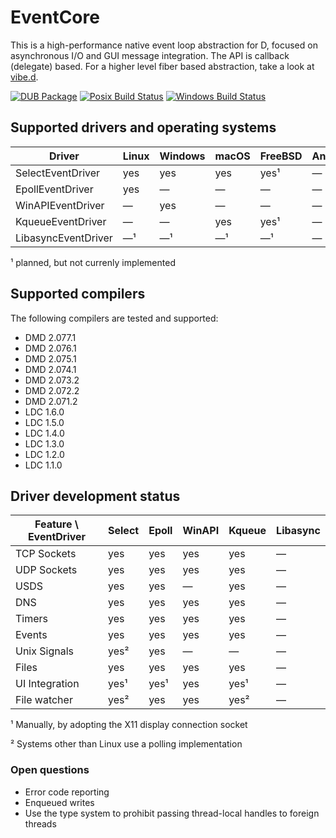 EventCore
=========

This is a high-performance native event loop abstraction for D, focused on asynchronous I/O and GUI message integration. The API is callback (delegate) based. For a higher level fiber based abstraction, take a look at [vibe.d](https://vibed.org/).

[![DUB Package](https://img.shields.io/dub/v/eventcore.svg)](https://code.dlang.org/packages/eventcore)
[![Posix Build Status](https://travis-ci.org/vibe-d/eventcore.svg?branch=master)](https://travis-ci.org/vibe-d/eventcore)
[![Windows Build Status](https://ci.appveyor.com/api/projects/status/1a9r8sypyy9fq2j8/branch/master?svg=true)](https://ci.appveyor.com/project/s-ludwig/eventcore)


Supported drivers and operating systems
---------------------------------------

Driver               | Linux   | Windows | macOS   | FreeBSD | Android | iOS
---------------------|---------|---------|---------|---------|---------|---------
SelectEventDriver    | yes     | yes     | yes     | yes¹    | &mdash; | &mdash;
EpollEventDriver     | yes     | &mdash; | &mdash; | &mdash; | &mdash; | &mdash;
WinAPIEventDriver    | &mdash; | yes     | &mdash; | &mdash; | &mdash; | &mdash;
KqueueEventDriver    | &mdash; | &mdash; | yes     | yes¹    | &mdash; | &mdash;
LibasyncEventDriver  | &mdash;¹| &mdash;¹| &mdash;¹| &mdash;¹| &mdash; | &mdash;

¹ planned, but not currenly implemented


Supported compilers
-------------------

The following compilers are tested and supported:

- DMD 2.077.1
- DMD 2.076.1
- DMD 2.075.1
- DMD 2.074.1
- DMD 2.073.2
- DMD 2.072.2
- DMD 2.071.2
- LDC 1.6.0
- LDC 1.5.0
- LDC 1.4.0
- LDC 1.3.0
- LDC 1.2.0
- LDC 1.1.0


Driver development status
-------------------------

Feature \ EventDriver | Select | Epoll | WinAPI  | Kqueue  | Libasync
----------------------|--------|-------|---------|---------|----------
TCP Sockets           | yes    | yes   | yes     | yes     | &mdash;
UDP Sockets           | yes    | yes   | yes     | yes     | &mdash;
USDS                  | yes    | yes   | &mdash; | yes     | &mdash;
DNS                   | yes    | yes   | yes     | yes     | &mdash;
Timers                | yes    | yes   | yes     | yes     | &mdash;
Events                | yes    | yes   | yes     | yes     | &mdash;
Unix Signals          | yes²   | yes   | &mdash; | &mdash; | &mdash;
Files                 | yes    | yes   | yes     | yes     | &mdash;
UI Integration        | yes¹   | yes¹  | yes     | yes¹    | &mdash;
File watcher          | yes²   | yes   | yes     | yes²    | &mdash;

¹ Manually, by adopting the X11 display connection socket

² Systems other than Linux use a polling implementation


### Open questions

- Error code reporting
- Enqueued writes
- Use the type system to prohibit passing thread-local handles to foreign threads

